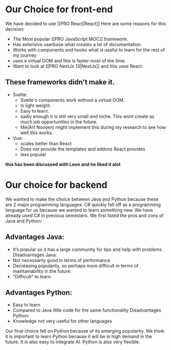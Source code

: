 # Our Choice  for front-end
We have decided to use [[PRO React|React]]
Here are some reasons for this decision:
 - The Most popular [[PRO JavaScript MOC]] framework.
 - Has extensive userbase what creates a lot of documentation.
 - Works with components and hooks what is useful to learn for the rest of my journey
 - uses a virtual DOM and this is faster most of the time.
 - Want to look at [[PRO NextJs 13|NextJs]]  and this uses React.

## These frameworks didn't make it.
- Svelte:
	- Svelte's components work without a virtual DOM.
	- Is light weight.
	- Easy to learn.
	- sadly enough it is still very small and niche. This wont create as much job opportunities in the future.
	- Me(Art Nooijen) might implement this during my research to see how well this works.
- Vue:
	- scales better than React 
	- Does not provide the templates and addons React provides
	- less popular

**this has been discussed with Leon and he liked it alot**

# Our choice for backend
We wanted to make the choice between Java and Python because these are 2 major programming languages. C# quickly fell off as a programming language for us because we wanted to learn something new. We have already used C# in previous semesters. We first listed the pros and cons of Java and Python:

## Advantages Java:
- It’s popular so it has a large community for tips and help with problems
Disadvantages Java:
- Not necessarily good in terms of performance
- Decreasing popularity, so perhaps more difficult in terms of maintainability in the future.
- "Difficult" to learn

## Advantages Python:
- Easy to learn
- Compared to Java little code for the same functionality
Disadvantages Python:
- Knowledge not very useful for other languages

Our final choice fell on Python because of its emerging popularity. We think it is important to learn Python because it will be in high demand in the future. It is also easy to integrate AI. Python is also very flexible.
